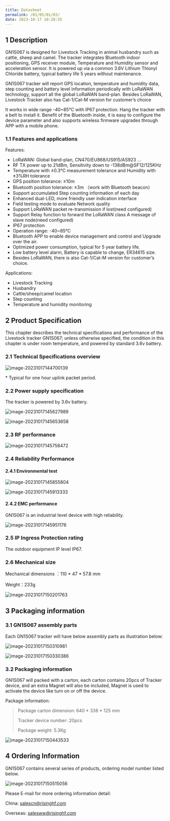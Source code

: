 ```yaml
---
title: Datasheet
permalink: /01/05/01/03/
date: 2023-10-17 10:28:55
---
```


## 1 Description

GN1S067 is designed for Livestock Tracking in animal husbandry such as cattle, sheep and camel. The tracker integrates Bluetooth indoor positioning, GPS receiver module, Temperature and Humidity sensor and acceleration sensor. It is powered up via a common 3.6V Lithium Thionyl Chloride battery, typical battery life 5 years without maintenance.

GN1S067 tracker will report GPS location, temperature and humidity data, step counting and battery level information periodically with LoRaWAN technology, support all the global LoRaWAN band-plan. Besides LoRaWAN, Livestock Tracker also has Cat-1/Cat-M version for customer’s choice

It works in wide range -40~85℃ with IP67 protection. Hang the tracker with a belt to install it. Benefit of the Bluetooth inside, it is easy to configure the device parameter and also supports wireless firmware upgrades through APP with a mobile phone.

### 1.1 Features and applications

Features:

- LoRaWAN: Global band-plan, CN470/EU868/US915/AS923 …
- RF TX power up to 21dBm, Sensitivity down to -138dBm@SF12/125KHz
- Temperature with ±0.3℃ measurement tolerance and Humidity with ±3%RH tolerance
- GPS position tolerance: ±10m
- Bluetooth position tolerance: ±3m （work with Bluetooth beacon）
- Support accumulated Step counting information of each day
- Enhanced dual-LED, more friendly user indication interface
- Field testing mode to evaluate Network quality
- Support LoRaWAN packet re-transmission if lost(need configured)
- Support Relay function to forward the LoRaWAN class A message of slave node(need configured)
- IP67 protection
- Operation range: -40~85℃
- Bluetooth APP to enable device management and control and Upgrade over the air.
- Optimized power consumption, typical for 5 year battery life.
- Low battery level alarm, Battery is capable to change, ER34615 size.
- Besides LoRaWAN, there is also Cat-1/Cat-M version for customer’s choice.



Applications:

-  Livestock Tracking
-  Husbandry
-  Cattle/sheep/camel location
-  Step counting
-  Temperature and humidity monitoring



## 2 Product Specification

This chapter describes the technical specifications and performance of the Livestock tracker GN1S067; unless otherwise specified, the condition in this chapter is under room temperature, and powered by standard 3.6v battery.

### 2.1 Technical Specifications overview

![image-20231017144700139](https://wiki.risinghf.com/upload/img/cc7b09ff9e1c8cda64385e5fea10b972.png)

\* Typical for one hour uplink packet period.

### 2.2 Power supply specification

The tracker is powered by 3.6v battery.

![image-20231017145627989](https://wiki.risinghf.com/upload/img/e550e14cce7ea780866f7b164faf911b.png)

![image-20231017145653658](https://wiki.risinghf.com/upload/img/6d2c9c07a1a33afb8cd7dfa50201620b.png)

### 2.3 RF performance

![image-20231017145758472](https://wiki.risinghf.com/upload/img/978d605d1a151bf86c6bd5f6dd4e52f7.png)

### 2.4  Reliability Performance

#### 2.4.1 Environmental test

![image-20231017145855804](https://wiki.risinghf.com/upload/img/625b192c669d459f953e2e03d8c4ddc2.png)

![image-20231017145913333](https://wiki.risinghf.com/upload/img/6f2b6f5283308069ee18f7b0c1998301.png)

#### 2.4.2 EMC performance

GN1S067 is an industrial level device with high reliability.

![image-20231017145951176](https://wiki.risinghf.com/upload/img/7c17e3bb790a92bf12b9f01d11ec0d71.png)

### 2.5 IP Ingress Protection rating

The outdoor equipment IP level IP67.

### 2.6 Mechanical size

Mechanical dimensions ：110 * 47 * 57.8 mm

Weight：233g

![image-20231017150201763](https://wiki.risinghf.com/upload/img/57fd1a92646b6d42fbdf2807ef3dede9.png)

## 3 Packaging information

### 3.1 GN1S067 assembly parts

Each GN1S067 tracker will have below assembly parts as illustration below:

![image-20231017150310981](https://wiki.risinghf.com/upload/img/5c9b6523953376556b7cdded282e6701.png)

![image-20231017150330386](https://wiki.risinghf.com/upload/img/172ed4fd8361a521eac35c05aa498d4b.png)

### 3.2  Packaging information

GN1S067 will packed with a carton, each carton contains 20pcs of Tracker device, and an extra Magnet will also be included, Magnet is used to activate the device like turn on or off the device.

Package information:

>Package carton dimension: 640 * 338 * 125 mm 
>
>Tracker device number: 20pcs 
>
>Package weight: 5.3Kg

![image-20231017150443533](https://wiki.risinghf.com/upload/img/27758552027e9ffadcc5cd82f3254310.png)

## 4 Ordering Information

GN1S067 contains several series of products, ordering model number listed below.

![image-20231017150515056](https://wiki.risinghf.com/upload/img/781f3aec366c7d931762896949646c8e.png)

Please E-mail for more ordering information detail: 

China: salescn@risinghf.com 

Overseas: salesww@risinghf.com
